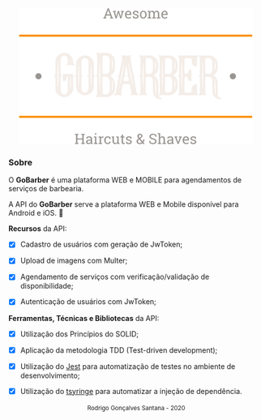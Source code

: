 <div align="center">
  <img src="logo.svg">
</div>




### Sobre
O **GoBarber** é uma plataforma WEB e MOBILE para agendamentos de serviços de barbearia.


A API do **GoBarber** serve a plataforma WEB e Mobile disponível para Android e iOS. :iphone:


**Recursos** da API:

- [x] Cadastro de usuários com geração de JwToken;
- [x] Upload de imagens com Multer;
- [x] Agendamento de serviços com verificação/validação de disponibilidade;
- [x] Autenticação de usuários com JwToken;


**Ferramentas, Técnicas e Bibliotecas** da API:

- [x] Utilização dos Princípios do SOLID;
- [x] Aplicação da metodologia TDD (Test-driven development);
- [x] Utilização do [Jest](https://jestjs.io/) para automatização de testes no ambiente de desenvolvimento;
- [x] Utilização do [tsyringe](https://github.com/microsoft/tsyringe) para automatizar a injeção de dependência.




<div align="center">
  <small>Rodrigo Gonçalves Santana - 2020</small>
</div>
